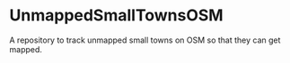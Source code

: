 # UnmappedSmallTownsOSM
A repository to track unmapped small towns on OSM so that they can get mapped.
